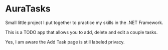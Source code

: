 # AuraTasks

Small little project I put together to practice my skills in the .NET Framework. 

This is a TODO app that allows you to add, delete and edit a couple tasks. 

Yes, I am aware the Add Task page is still labeled privacy.
